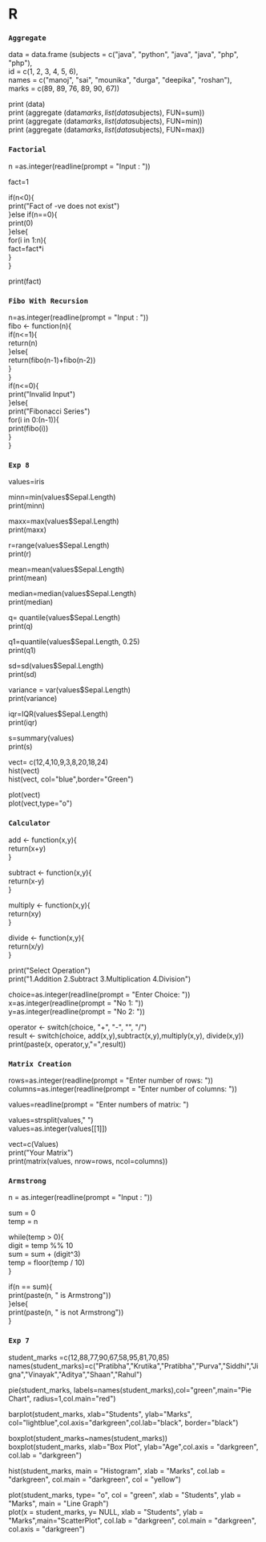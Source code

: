 # R

### `Aggregate`
data = data.frame (subjects = c("java", "python", "java", "java", "php", "php"),</br> 
id = c(1, 2, 3, 4, 5, 6), </br> 
names = c("manoj", "sai", "mounika", "durga", "deepika", "roshan"), </br> 
marks = c(89, 89, 76, 89, 90, 67))</br> 

print (data)</br> 
print (aggregate (data$marks, list (data$subjects), FUN=sum))</br> 
print (aggregate (data$marks, list (data$subjects), FUN=min))</br> 
print (aggregate (data$marks, list (data$subjects), FUN=max))</br> 

### `Factorial`
n =as.integer(readline(prompt = "Input : "))</br> 

fact=1</br> 

if(n<0){</br> 
    print("Fact of -ve does not exist")</br> 
}else if(n==0){</br> 
    print(0)</br> 
}else{</br> 
    for(i in 1:n){</br> 
      fact=fact*i</br> 
    }</br> 
}</br> 

print(fact)</br> 

### `Fibo With Recursion`
n=as.integer(readline(prompt = "Input : "))</br>
fibo <- function(n){</br>
  if(n<=1){</br>
    return(n)</br>
  }else{</br>
    return(fibo(n-1)+fibo(n-2))</br>
  }</br>
}</br>
if(n<=0){</br>
  print("Invalid Input")</br>
}else{</br>
  print("Fibonacci Series")</br>
  for(i in 0:(n-1)){</br>
    print(fibo(i))</br>
  }</br>
}</br>

### `Exp 8`
values=iris</br>

minn=min(values$Sepal.Length)</br>
print(minn)</br>

maxx=max(values$Sepal.Length)</br>
print(maxx)</br>

r=range(values$Sepal.Length)</br>
print(r)</br>

mean=mean(values$Sepal.Length)</br>
print(mean)</br>

median=median(values$Sepal.Length)</br>
print(median)</br>

q= quantile(values$Sepal.Length)</br>
print(q)</br>

q1=quantile(values$Sepal.Length, 0.25)</br>
print(q1)</br>

sd=sd(values$Sepal.Length)</br>
print(sd)</br>

variance = var(values$Sepal.Length)</br>
print(variance)</br>

iqr=IQR(values$Sepal.Length)</br>
print(iqr)</br>

s=summary(values)</br>
print(s)</br>

vect= c(12,4,10,9,3,8,20,18,24)</br>
hist(vect)</br>
hist(vect, col="blue",border="Green")</br>

plot(vect)</br>
plot(vect,type="o")</br>

### `Calculator`
add <- function(x,y){</br>
  return(x+y)</br>
}</br>

subtract <- function(x,y){</br>
  return(x-y)</br>
}</br>

multiply <- function(x,y){</br>
  return(xy)</br>
}</br>

divide <- function(x,y){</br>
  return(x/y)</br>
}</br>

print("Select Operation")</br>
print("1.Addition 2.Subtract 3.Multiplication 4.Division")</br>

choice=as.integer(readline(prompt = "Enter Choice: "))</br>
x=as.integer(readline(prompt = "No 1: "))</br>
y=as.integer(readline(prompt = "No 2: "))</br>

operator <- switch(choice, "+", "-", "", "/")</br>
result <- switch(choice, add(x,y),subtract(x,y),multiply(x,y), divide(x,y))</br>
print(paste(x, operator,y,"=",result))</br>

### `Matrix Creation`

rows=as.integer(readline(prompt = "Enter number of rows: "))</br>
columns=as.integer(readline(prompt = "Enter number of columns: "))</br>

values=readline(prompt = "Enter numbers of matrix: ")</br>

values=strsplit(values," ")</br>
values=as.integer(values[[1]])</br>

vect=c(Values)</br>
print("Your Matrix")</br>
print(matrix(values, nrow=rows, ncol=columns))</br>

### `Armstrong`
n = as.integer(readline(prompt = "Input : "))</br>

sum = 0</br>
temp = n</br>

while(temp > 0){</br>
    digit = temp %% 10</br>
    sum = sum + (digit^3)</br>
    temp = floor(temp / 10)</br>
}</br>

if(n == sum){</br>
    print(paste(n, " is Armstrong"))</br>
}else{</br>
    print(paste(n, " is not Armstrong"))</br>
}</br>

### `Exp 7`

student_marks =c(12,88,77,90,67,58,95,81,70,85)</br>
names(student_marks)=c("Pratibha","Krutika","Pratibha","Purva","Siddhi","Jigna","Vinayak","Aditya","Shaan","Rahul")</br>

pie(student_marks, labels=names(student_marks),col="green",main="Pie Chart", radius=1,col.main="red")</br>

barplot(student_marks, xlab="Students", ylab="Marks", col="lightblue",col.axis="darkgreen",col.lab="black", border="black")</br>

boxplot(student_marks~names(student_marks))</br>
boxplot(student_marks, xlab="Box Plot", ylab="Age",col.axis = "darkgreen", col.lab = "darkgreen")</br>

hist(student_marks, main = "Histogram", xlab = "Marks", col.lab = "darkgreen", col.main = "darkgreen", col = "yellow")</br>

plot(student_marks, type= "o", col = "green", xlab = "Students", ylab = "Marks", main = "Line Graph")</br>
plot(x = student_marks, y= NULL, xlab = "Students", ylab = "Marks",main="ScatterPlot", col.lab = "darkgreen", col.main = "darkgreen", col.axis = "darkgreen")</br>
